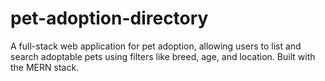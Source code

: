 # pet-adoption-directory
A full-stack web application for pet adoption, allowing users to list and search adoptable pets using filters like breed, age, and location. Built with the MERN stack.
